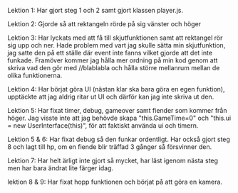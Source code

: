 Lektion 1: Har gjort steg 1 och 2 samt gjort klassen player.js.

Lektion 2: Gjorde så att rektangeln rörde på sig vänster och höger

Lektion 3: Har lyckats med att få till skjutfunktionen samt att rektangel rör sig upp och ner. Hade problem med vart jag skulle sätta min skjutfunktion, jag satte den på ett ställe där event inte fanns vilket gjorde att det inte funkade. Framöver kommer jag hålla mer ordning på min kod genom att skriva vad den gör med //blablabla
och hålla större mellanrum mellan de olika funktionerna.

Lektion 4: Har börjat göra UI (nästan klar ska bara göra en egen funktion), upptäckte att jag aldrig ritar ut UI och därför kan jag inte skriva ut den. 

Lektion 5: Har fixat timer, debug, gameover samt fiender som kommer från höger. Jag visste inte att jag behövde skapa "this.GameTime=0" och "this.ui = new UserInterface(this)", för att faktiskt använda ui och timern.

Lektion 5 & 6: Har fixat debug så den funkar ordentligt. Har också gjort steg 8 och lagt till hp, om en fiende blir träffad 3 gånger så försvinner den.

Lektion 7: Har helt ärligt inte gjort så mycket, har läst igenom nästa steg men har bara ändrat lite färger idag.

lektion 8 & 9: Har fixat hopp funktionen och börjat på att göra en kamera.


